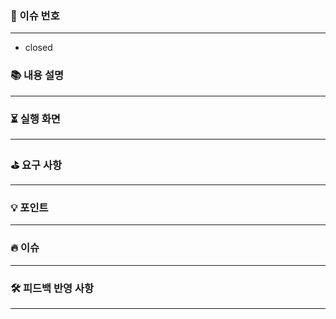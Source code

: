 ### 🔗 이슈 번호

---

- closed

### 📚 내용 설명

---

### ⏳ 실행 화면

---

### ⛳ 요구 사항

---

### 💡 포인트

---

### 🔥 이슈

---

### 🛠 피드백 반영 사항

---
